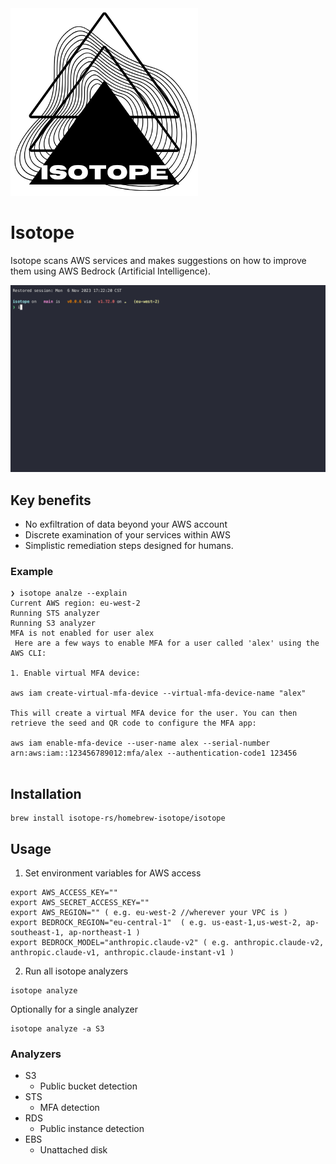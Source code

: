 <picture>
  <source media="(prefers-color-scheme: dark)" srcset="./images/logo-dark.png" width="300px;">
  <img alt="Text changing depending on mode. Light: 'So light!' Dark: 'So dark!'" src="./images/logo-light.png" width="300px;">
</picture>
<br/>

# Isotope

Isotope scans AWS services and makes suggestions on how to improve them using AWS Bedrock (Artificial Intelligence).

<img src="images/example.gif" width=650px; />

## Key benefits
- No exfiltration of data beyond your AWS account 
- Discrete examination of your services within AWS
- Simplistic remediation steps designed for humans.


### Example

```
❯ isotope analze --explain
Current AWS region: eu-west-2
Running STS analyzer
Running S3 analyzer
MFA is not enabled for user alex
 Here are a few ways to enable MFA for a user called 'alex' using the AWS CLI:

1. Enable virtual MFA device:

aws iam create-virtual-mfa-device --virtual-mfa-device-name "alex"

This will create a virtual MFA device for the user. You can then retrieve the seed and QR code to configure the MFA app:

aws iam enable-mfa-device --user-name alex --serial-number arn:aws:iam::123456789012:mfa/alex --authentication-code1 123456


```

## Installation

```
brew install isotope-rs/homebrew-isotope/isotope
```

## Usage

1. Set environment variables for AWS access

```
export AWS_ACCESS_KEY=""
export AWS_SECRET_ACCESS_KEY=""
export AWS_REGION="" ( e.g. eu-west-2 //wherever your VPC is )
export BEDROCK_REGION="eu-central-1"  ( e.g. us-east-1,us-west-2, ap-southeast-1, ap-northeast-1 )
export BEDROCK_MODEL="anthropic.claude-v2" ( e.g. anthropic.claude-v2, anthropic.claude-v1, anthropic.claude-instant-v1 )
```
2. Run all isotope analyzers

```
isotope analyze
```

Optionally for a single analyzer

```
isotope analyze -a S3
```

### Analyzers

- S3
  - Public bucket detection
- STS
  - MFA detection
- RDS
  - Public instance detection
- EBS 
  - Unattached disk 

